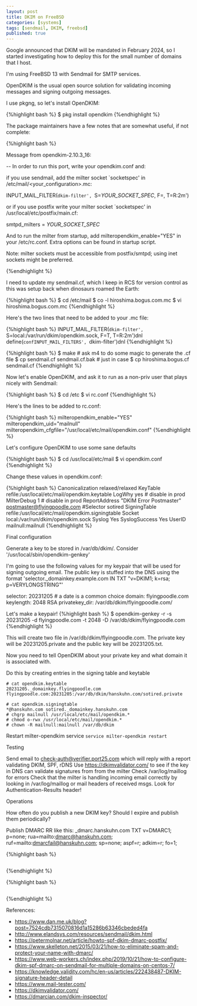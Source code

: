 ```yaml
---
layout: post
title: DKIM on FreeBSD
categories: [systems]
tags: [sendmail, DKIM, freebsd]
published: true
---
```


Google announced that DKIM will be mandated in February 2024, so I started
investigating how to deploy this for the small number of domains that I host.

I'm using FreeBSD 13 with Sendmail for SMTP services.

OpenDKIM is the usual open source solution for validating incoming messages
and signing outgoing messages.

I use pkgng, so let's install OpenDKIM:

{%highlight bash %}
$ pkg install opendkim
{%endhighlight %}

The package maintainers have a few notes that are somewhat useful, if
not complete:

{%highlight bash %}

Message from opendkim-2.10.3_16:

--
In order to run this port, write your opendkim.conf and:

if you use sendmail, add the milter socket `socketspec' in
/etc/mail/<your_configuration>.mc:

INPUT_MAIL_FILTER(`dkim-filter', `S=_YOUR_SOCKET_SPEC_, F=, T=R:2m')

or if you use postfix write your milter socket `socketspec' in
/usr/local/etc/postfix/main.cf:

smtpd_milters = _YOUR_SOCKET_SPEC_


And to run the milter from startup, add milteropendkim_enable="YES" in
your /etc/rc.conf.
Extra options can be found in startup script.

Note: milter sockets must be accessible from postfix/smtpd;
  using inet sockets might be preferred.

{%endhighlight %}

I need to update my sendmail.cf, which I keep in RCS for version control
as this was setup back when dinosaurs roamed the Earth:


{%highlight bash %}
$ cd /etc/mail
$ co -l hiroshima.bogus.com.mc
$ vi hiroshima.bogus.com.mc
{%endhighlight %}

Here's the two lines that need to be added to your .mc file:

{%highlight bash %}
INPUT_MAIL_FILTER(`dkim-filter', `S=local:/var/run/dkim/opendkim.sock, F=T, T=R:2m')dnl
define(`confINPUT_MAIL_FILTERS', `dkim-filter')dnl
{%endhighlight %}

{%highlight bash %}
$ make  # ask m4 to do some magic to generate the .cf file
$ cp sendmail.cf sendmail.cf.bak # just in case
$ cp hiroshima.bogus.cf sendmail.cf
{%endhighlight %}

Now let's enable OpenDKIM, and ask it to run as a non-priv user that plays
nicely with Sendmail:

{%highlight bash %}
$ cd /etc
$ vi rc.conf
{%endhighlight %}

Here's the lines to be added to rc.conf:

{%highlight bash %}
milteropendkim_enable="YES"
milteropendkim_uid="mailnull"
milteropendkim_cfgfile="/usr/local/etc/mail/opendkim.conf"
{%endhighlight %}

Let's configure OpenDKIM to use some sane defaults

{%highlight bash %}
$ cd /usr/local/etc/mail
$ vi opendkim.conf
{%endhighlight %}

Change these values in opendkim.conf:

{%highlight bash %}
Canonicalization		relaxed/relaxed
KeyTable						refile:/usr/local/etc/mail/opendkim.keytable
LogWhy							yes # disable in prod
MilterDebug					1   # disable in prod
ReportAddress				"DKIM Error Postmaster" <postmaster@flyingpoodle.com>
#Selector						sotired
SigningTable				refile:/usr/local/etc/mail/opendkim.signingtable
Socket							local:/var/run/dkim/opendkim.sock
Syslog							Yes
SyslogSuccess				Yes
UserID							mailnull:mailnull
{%endhighlight %}

Final configuration

  Generate a key to be stored in /var/db/dkim/. Consider '/usr/local/sbin/opendkim-genkey'

I'm going to use the following values for my keypair that will be used for signing outgoing
email. The public key is stuffed into the DNS using the format 'selector._domainkey.example.com IN TXT "v=DKIM1; k=rsa; p=VERYLONGSTRING"'

selector: 20231205 # a date is a common choice
domain: flyingpoodle.com
keylength: 2048 RSA 
privatekey_dir: /var/db/dkim/flyingpoodle.com/

Let's make a keypair!
{%highlight bash %}
$ opendkim-genkey -r -s 20231205 -d flyingpoodle.com -t 2048 -D /var/db/dkim/flyingpoodle.com
{%endhighlight %}

This will create two file  in /var/db/dkim/flyingpoodle.com. The private key will be 20231205.private
and the public key will be 20231205.txt.

Now you need to tell OpenDKIM about your private key and what domain it is associated with.

Do this by creating entries in the signing table and keytable

    # cat opendkim.keytable
    20231205._domainkey.flyingpoodle.com flyingpoodle.com:20231205:/var/db/dkim/hanskuhn.com/sotired.private

    # cat opendkim.signingtable
    *@hanskuhn.com sotired._domainkey.hanskuhn.com
    # chgrp mailnull /usr/local/etc/mail/opendkim.*
    # chmod o-rwx /usr/local/etc/mail/opendkim.*
    # chown -R mailnull:mailnull /var/db/dkim

  Restart milter-opendkim service `service milter-opendkim restart`

Testing

  Send email to check-auth@verifier.port25.com which will reply with a report validating DKIM, SPF, rDNS
  Use https://dkimvalidator.com/ to see if the key in DNS can validate signatures from from the milter
  Check /var/log/maillog for errors
  Check that the milter is handling incoming email correctly by looking in /var/log/maillog or mail headers of received msgs. Look for Authentication-Results header!

Operations

  How often do you publish a new DKIM key? Should I expire and publish them periodically?
 
  Publish DMARC RR like this: _dmarc.hanskuhn.com TXT v=DMARC1; p=none; rua=mailto:dmarc@hanskuhn.com; ruf=mailto:dmarcfail@hanskuhn.com; sp=none; aspf=r; adkim=r; fo=1;


{%highlight bash %}
~~~~~~~~~~~~~~~~~~~~~~~~~~~~~~~~~~~
~~~~~~~~~~~~~~~~~~~~~~~~~~~~~~~~~~~
{%endhighlight %}

{%highlight bash %}
~~~~~~~~~~~~~~~~~~~~~~~~~~~~~~~~~~~
~~~~~~~~~~~~~~~~~~~~~~~~~~~~~~~~~~~
{%endhighlight %}

References:

 - https://www.dan.me.uk/blog?post=7524cdb7315070816d1a15286b63346cbeded4fa
 - http://www.elandsys.com/resources/sendmail/dkim.html
 - https://petermolnar.net/article/howto-spf-dkim-dmarc-postfix/
 - https://www.skelleton.net/2015/03/21/how-to-eliminate-spam-and-protect-your-name-with-dmarc/
 - https://www.web-workers.ch/index.php/2019/10/21/how-to-configure-dkim-spf-dmarc-on-sendmail-for-multiple-domains-on-centos-7/
 - https://knowledge.validity.com/hc/en-us/articles/222438487-DKIM-signature-header-detail
 - https://www.mail-tester.com/
 - https://dkimvalidator.com/
 - https://dmarcian.com/dkim-inspector/
 
